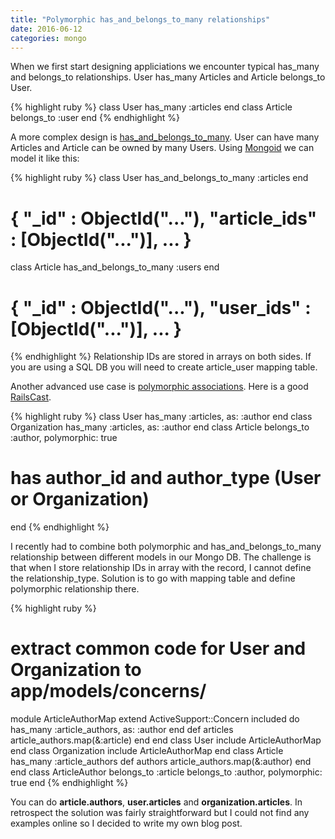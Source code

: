 ```yaml
---
title: "Polymorphic has_and_belongs_to_many relationships"
date: 2016-06-12
categories: mongo
---
```


When we first start designing appliciations we encounter typical has_many and belongs_to relationships.  User has_many Articles and Article belongs_to User.

{% highlight ruby %}
class User
  has_many :articles
end
class Article
  belongs_to :user
end
{% endhighlight %}

A more complex design is [has_and_belongs_to_many](http://guides.rubyonrails.org/association_basics.html#the-has-and-belongs-to-many-association).  User can have many Articles and Article can be owned by many Users.  Using [Mongoid](https://github.com/mongodb/mongoid) we can model it like this:

{% highlight ruby %}
class User
  has_and_belongs_to_many :articles
end
# { "_id" : ObjectId("..."), "article_ids" : [ObjectId("...")], ... }
class Article
  has_and_belongs_to_many :users
end
# { "_id" : ObjectId("..."), "user_ids" : [ObjectId("...")], ... }
{% endhighlight %}
Relationship IDs are stored in arrays on both sides.  If you are using a SQL DB you will need to create article_user mapping table.

Another advanced use case is [polymorphic associations](http://guides.rubyonrails.org/association_basics.html#polymorphic-associations).  Here is a good [RailsCast](http://railscasts.com/episodes/154-polymorphic-association-revised).

{% highlight ruby %}
class User
  has_many :articles, as: :author
end
class Organization
  has_many :articles, as: :author
end
class Article
  belongs_to :author, polymorphic: true
  # has author_id and author_type (User or Organization)
end
{% endhighlight %}

I recently had to combine both polymorphic and has_and_belongs_to_many relationship between different models in our Mongo DB.  The challenge is that when I store relationship IDs in array with the record, I cannot define the relationship_type.  Solution is to go with mapping table and define polymorphic relationship there.

{% highlight ruby %}
# extract common code for User and Organization to app/models/concerns/
module ArticleAuthorMap
  extend ActiveSupport::Concern
  included do
    has_many :article_authors, as: :author
  end
  def articles
    article_authors.map(&:article)
  end
end
class User
  include ArticleAuthorMap
end
class Organization
  include ArticleAuthorMap
end
class Article
  has_many :article_authors
  def authors
    article_authors.map(&:author)
  end
end
class ArticleAuthor
  belongs_to :article
  belongs_to :author, polymorphic: true
end
{% endhighlight %}

You can do **article.authors**, **user.articles** and **organization.articles**.  In retrospect the solution was fairly straightforward but I could not find any examples online so I decided to write my own blog post.
